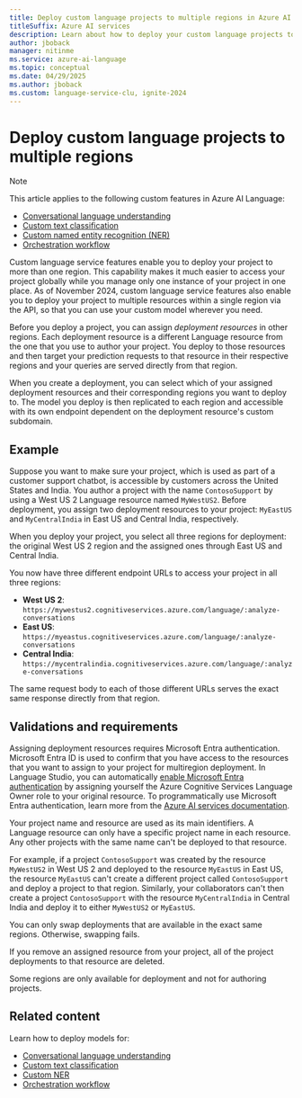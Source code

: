 ```yaml
---
title: Deploy custom language projects to multiple regions in Azure AI Language
titleSuffix: Azure AI services
description: Learn about how to deploy your custom language projects to multiple regions.
author: jboback
manager: nitinme
ms.service: azure-ai-language
ms.topic: conceptual
ms.date: 04/29/2025
ms.author: jboback
ms.custom: language-service-clu, ignite-2024
---
```


# Deploy custom language projects to multiple regions

> [!NOTE]
> This article applies to the following custom features in Azure AI Language:
>
> * [Conversational language understanding](../../conversational-language-understanding/overview.md)
> * [Custom text classification](../../custom-text-classification/overview.md)
> * [Custom named entity recognition (NER)](../../custom-named-entity-recognition/overview.md)
> * [Orchestration workflow](../../orchestration-workflow/overview.md)

Custom language service features enable you to deploy your project to more than one region. This capability makes it much easier to access your project globally while you manage only one instance of your project in one place. As of November 2024, custom language service features also enable you to deploy your project to multiple resources within a single region via the API, so that you can use your custom model wherever you need.

Before you deploy a project, you can assign *deployment resources* in other regions. Each deployment resource is a different Language resource from the one that you use to author your project. You deploy to those resources and then target your prediction requests to that resource in their respective regions and your queries are served directly from that region.

When you create a deployment, you can select which of your assigned deployment resources and their corresponding regions you want to deploy to. The model you deploy is then replicated to each region and accessible with its own endpoint dependent on the deployment resource's custom subdomain.

## Example

Suppose you want to make sure your project, which is used as part of a customer support chatbot, is accessible by customers across the United States and India. You author a project with the name `ContosoSupport` by using a West US 2 Language resource named `MyWestUS2`. Before deployment, you assign two deployment resources to your project: `MyEastUS` and `MyCentralIndia` in East US and Central India, respectively.

When you deploy your project, you select all three regions for deployment: the original West US 2 region and the assigned ones through East US and Central India.

You now have three different endpoint URLs to access your project in all three regions:

* **West US 2**: `https://mywestus2.cognitiveservices.azure.com/language/:analyze-conversations`
* **East US**: `https://myeastus.cognitiveservices.azure.com/language/:analyze-conversations`
* **Central India**: `https://mycentralindia.cognitiveservices.azure.com/language/:analyze-conversations`

The same request body to each of those different URLs serves the exact same response directly from that region.

## Validations and requirements

Assigning deployment resources requires Microsoft Entra authentication. Microsoft Entra ID is used to confirm that you have access to the resources that you want to assign to your project for multiregion deployment. In Language Studio, you can automatically [enable Microsoft Entra authentication](https://aka.ms/rbac-language) by assigning yourself the Azure Cognitive Services Language Owner role to your original resource. To programmatically use Microsoft Entra authentication, learn more from the [Azure AI services documentation](../../../authentication.md?source=docs&tabs=powershell&tryIt=true#authenticate-with-azure-active-directory).

Your project name and resource are used as its main identifiers. A Language resource can only have a specific project name in each resource. Any other projects with the same name can't be deployed to that resource.

For example, if a project `ContosoSupport` was created by the resource `MyWestUS2` in West US 2 and deployed to the resource `MyEastUS` in East US, the resource `MyEastUS` can't create a different project called `ContosoSupport` and deploy a project to that region. Similarly, your collaborators can't then create a project `ContosoSupport` with the resource `MyCentralIndia` in Central India and deploy it to either `MyWestUS2` or `MyEastUS`.

You can only swap deployments that are available in the exact same regions. Otherwise, swapping fails.

If you remove an assigned resource from your project, all of the project deployments to that resource are deleted.

Some regions are only available for deployment and not for authoring projects.

## Related content

Learn how to deploy models for:

* [Conversational language understanding](../../conversational-language-understanding/how-to/deploy-model.md)
* [Custom text classification](../../custom-text-classification/how-to/deploy-model.md)
* [Custom NER](../../custom-named-entity-recognition/how-to/deploy-model.md)
* [Orchestration workflow](../../orchestration-workflow/how-to/deploy-model.md)
